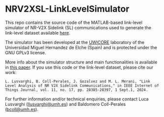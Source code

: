 # NRV2XSL-LinkLevelSimulator
This repo contains the source code of the MATLAB-based link-level simulator of NR-V2X Sidelink (SL) communications used to generate the link-level dataset available [here](https://uwicore.umh.es/NRV2XSL-LinkLevel.html).

The simulator has been developed at the [UWICORE](https://uwicore.umh.es/) laboratory of the Universidad Miguel Hernandez de Elche (Spain) and is protected under the GNU GPLv3 license. 

More info about the simulator structure and main functionalities is available in [this paper](https://ieeexplore.ieee.org/abstract/document/10533255). If you use this code or the link-level dataset, please cite our work:
```
L. Lusvarghi, B. Coll-Perales, J. Gozalvez and M. L. Merani, "Link Level Analysis of NR V2X Sidelink Communications," in IEEE Internet of Things Journal, vol. 11, no. 17, pp. 28385-28397, 1 Sept.1, 2024.
```

For further information and/or technical enquiries, please contact Luca Lusvarghi (llusvarghi@umh.es) and Baldomero Coll-Perales (bcoll@umh.es).

